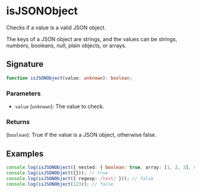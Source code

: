 # isJSONObject

Checks if a value is a valid JSON object.

The keys of a JSON object are strings, and the values can be strings, numbers, booleans, null, plain objects, or arrays.

## Signature

```typescript
function isJSONObject(value: unknown): boolean;
```

### Parameters

- `value` (`unknown`): The value to check.

### Returns

(`boolean`): True if the value is a JSON object, otherwise false.

## Examples

```typescript
console.log(isJSONObject({ nested: { boolean: true, array: [1, 2, 3], string: 'test', number: 1, null: null } })); // true
console.log(isJSONObject({})); // true
console.log(isJSONObject({ regexp: /test/ })); // false
console.log(isJSONObject(123)); // false
```
